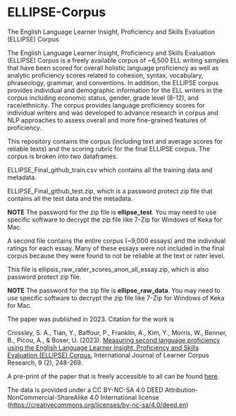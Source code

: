 # ELLIPSE-Corpus

The English Language Learner Insight, Proficiency and Skills Evaluation (ELLIPSE) Corpus

The English Language Learner Insight, Proficiency and Skills Evaluation (ELLIPSE) Corpus is a freely available corpus of ~6,500 ELL writing samples that have been scored for overall holistic language proficiency as well as analytic proficiency scores related to cohesion, syntax, vocabulary, phraseology, grammar, and conventions. In addition, the ELLIPSE corpus provides individual and demographic information for the ELL writers in the corpus including economic status, gender, grade level (8-12), and race/ethnicity. The corpus provides language proficiency scores for individual writers and was developed to advance research in corpus and NLP approaches to assess overall and more fine-grained features of proficiency. 

This repository contains the corpus (including text and average scores for reliable texts) and the scoring rubric for the final ELLIPSE corpus. The corpus is broken into two dataframes.

ELLIPSE_Final_github_train.csv which contains all the training data and metadata.

ELLIPSE_Final_github_test.zip, which is a password protect zip file that contains all the test data and the metadata.

**NOTE** The password for the zip file is **ellipse_test**. You may need to use specific software to decrypt the zip file like 7-Zip for Windows of Keka for Mac.

A second file contains the entire corpus (~9,000 essays) and the individual ratings for each essay. Many of these essays were not included in the final corpus because they were found to not be reliable at the text or rater level.

This file is ellipsis_raw_rater_scores_anon_all_essay.zip, which is also password protect zip file.

**NOTE** The password for the zip file is **ellipse_raw_data**. You may need to use specific software to decrypt the zip file like 7-Zip for Windows of Keka for Mac.

The paper was published in 2023. Citation for the work is

Crossley, S. A., Tian, Y., Baffour, P., Franklin, A., Kim, Y., Morris, W., Benner, B., Picou, A., & Boser, U. (2023). [Measuring second language proficiency using the English Language Learner Insight, Proficiency and Skills Evaluation (ELLIPSE) Corpus.](https://benjamins.com/catalog/ijlcr.22026.cro?srsltid=AfmBOoqIEK6lzlQ2UUWOxWDlQ8msOmWAvA3Q_CjZvXSQ2G_mWZVnreJW) International Journal of Learner Corpus Research, 9 (2), 248-269.

A pre-print of the paper that is freely accessible to all can be found [here](https://zenodo.org/records/11217937).

The data is provided under a CC BY-NC-SA 4.0 DEED Attribution-NonCommercial-ShareAlike 4.0 International license (https://creativecommons.org/licenses/by-nc-sa/4.0/deed.en)
